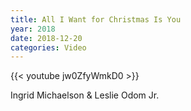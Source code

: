 ```yaml
---
title: All I Want for Christmas Is You
year: 2018
date: 2018-12-20
categories: Video
---
```


{{< youtube jw0ZfyWmkD0 >}}

Ingrid Michaelson & Leslie Odom Jr.
